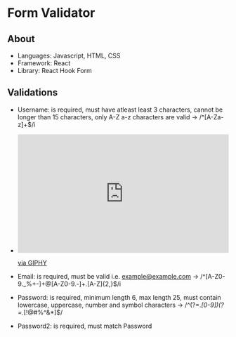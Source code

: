 # Form Validator

## About

- Languages: Javascript, HTML, CSS
- Framework: React
- Library: React Hook Form

## Validations

- Username: is required, must have atleast least 3 characters, cannot be longer than 15 characters, only A-Z a-z characters are valid -> /^[A-Za-z]+\$/i

<!-- - ![alt text](https://giphy.com/embed/6EX8xOTPCu2AUwC7PX) -->
- <iframe src="https://giphy.com/embed/6EX8xOTPCu2AUwC7PX" width="480" height="270" frameBorder="0" class="giphy-embed" allowFullScreen></iframe><p><a href="https://giphy.com/gifs/validateform-6EX8xOTPCu2AUwC7PX">via GIPHY</a></p>

- Email: is required, must be valid i.e. example@example.com -> /^[A-Z0-9._%+-]+@[A-Z0-9.-]+\.[A-Z]{2,}\$/i

- Password: is required, minimum length 6, max length 25, must contain lowercase, uppercase, number and symbol characters -> /^(?=._[0-9])(?=._[!@#$%^&*])[a-zA-Z0-9!@#$%^&*]\$/

- Password2: is required, must match Password
